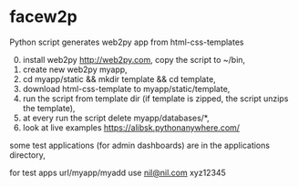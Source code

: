 # facew2p

Python script generates web2py app from html-css-templates

0. install web2py http://web2py.com, copy the script to ~/bin,
1. create new web2py myapp,
2. cd myapp/static && mkdir template && cd template,
3. download html-css-template to myapp/static/template,
4. run the script from template dir  (if template is zipped,  the script unzips the template),
5. at every run the script delete myapp/databases/*,
6. look at live examples  https://alibsk.pythonanywhere.com/


some test applications (for admin dashboards) are in the applications directory,

for test apps url/myapp/myadd use  nil@nil.com xyz12345

